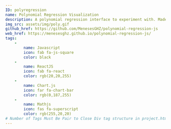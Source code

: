 ```yaml
---
ID: polyregression
name: Polynomial Regression Visualization
description: A polynomial regression interface to experiment with. Made with react JS, Chart.js and Mathjs. 
img_src: assets/img/poly.gif
github_href: https://github.com/MenesesGHZ/polynomial-regression-js
web_href: https://menesesghz.github.io/polynomial-regression-js/
tags: 
    - 
        name: Javascript
        icon: fab fa-js-square
        color: black
    -
        name: ReactJS
        icon: fab fa-react
        color: rgb(20,20,255)
    -
        name: Chart.js
        icon: far fa-chart-bar
        color: rgb(0,187,255)
    -
        name: Mathjs
        icon: fas fa-superscript
        color: rgb(255,20,20)
# Number of Tags Must Be Pair to Close Div tag structure in project.html
---
```


